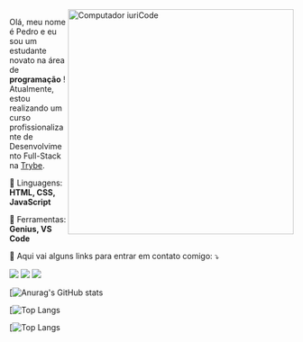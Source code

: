 <img src="https://raw.githubusercontent.com/MicaelliMedeiros/micaellimedeiros/master/image/computer-illustration.png" min-width="400px" max-width="400px" width="400px" align="right" alt="Computador iuriCode">

<p align="left"> 
  Olá, meu nome é Pedro e eu sou um estudante novato na área de <strong>programação</strong> !<br>
  Atualmente, estou realizando um curso profissionalizante de Desenvolvimento Full-Stack na <a href="https://github.com/betrybe" alt="Trybe">Trybe</a>.
</p>

<p align="left">
  🦄 Linguagens: <strong>HTML, CSS, JavaScript</strong>
</p>

<p align="left">
  💼 Ferramentas: <strong>Genius, VS Code</strong>
</p>

<p align="left">
  💌 Aqui vai alguns links para entrar em contato comigo: ⤵️
</p>

<p align="left">
  <a href="pedrotrasfereti@gmail.com" alt="Gmail">
  <img src="https://img.shields.io/badge/-Gmail-FF0000?style=flat-square&labelColor=FF0000&logo=gmail&logoColor=white&link=LINK-DO-SEU-EMAIL" /></a>

  <a href="https://www.linkedin.com/in/pedro-trasfereti/" alt="Linkedin">
  <img src="https://img.shields.io/badge/-Linkedin-0e76a8?style=flat-square&logo=Linkedin&logoColor=white&link=LINK-DO-SEU-LINKEDIN" /></a>

  <a href="+55(19)987050602" alt="WhatsApp">
  <img src="https://img.shields.io/badge/-WhatsApp-25d366?style=flat-square&labelColor=25d366&logo=whatsapp&logoColor=white&link=API-DO-SEU-WHATSAPP"/></a>
</p>

[![Anurag's GitHub stats](https://github-readme-stats.vercel.app/api?username=pedrotrasfereti&theme=tokionight)

[![Top Langs](https://github-readme-stats.vercel.app/api/top-langs/?username=pedrotrasfereti&theme=tokionight)

[![Top Langs](https://github-readme-stats.vercel.app/api/top-langs/?username=pedrotrasfereti&theme=tokionight&layout=compact)


